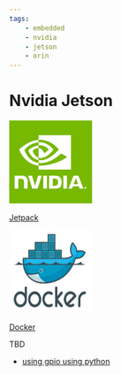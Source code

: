```yaml
---
tags:
    - embedded
    - nvidia
    - jetson
    - orin
---
```


# Nvidia Jetson

<div class="grid-container">
    <div class="grid-item">
        <a href="jetpack">
        <img src="images/nvidia.png" width="150" height="150">
        <p>Jetpack </p>
        </a>
    </div>
    <div class="grid-item">
             <a href="dockers">
        <img src="images/docker.png" width="150" height="150">
        <p>Docker </p>
        </a>
    </div>
    <div class="grid-item">
                <p>TBD</p>
    </div>
    
</div>

- [using gpio using python](nvidia_gpio_using_python.md)